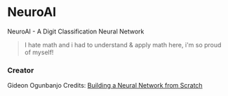 # NeuroAI
NeuroAI - A Digit Classification Neural Network
> I hate math and i had to understand & apply math here, i'm so proud of myself!
### Creator
Gideon Ogunbanjo
Credits: [Building a Neural Network from Scratch](https://www.youtube.com/watch?v=w8yWXqWQYmU)

